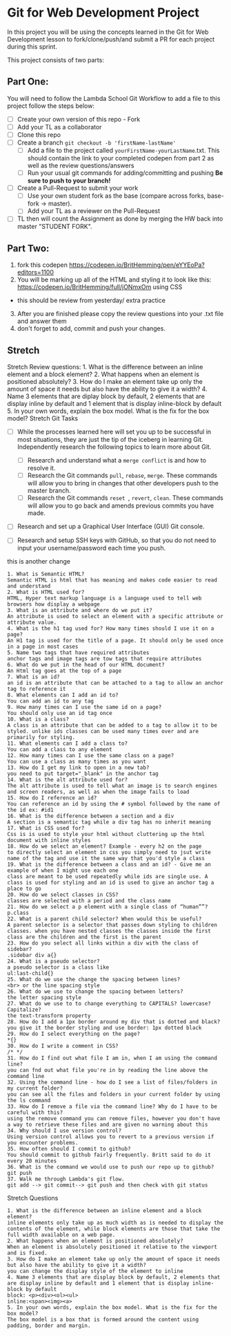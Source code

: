 # Git for Web Development Project
In this project you will be using the concepts learned in the Git for Web Development lesson to fork/clone/push/and submit a PR for each project during this sprint.

This project consists of two parts:

## Part One:
You will need to follow the Lambda School Git Workflow to add a file to this project follow the steps below:

- [ ] Create your own version of this repo - Fork
- [ ] Add your TL as a collaborator
- [ ] Clone this repo
- [ ] Create a branch `git checkout -b 'firstName-lastName'`
  - [ ] Add a file to the project called `yourFirstName-yourLastName`.txt. This should contain the link to your completed codepen from part 2 as well as the review questions/answers
  - [ ] Run your usual git commands for adding/committing and pushing **Be sure to push to your branch!**
- [ ] Create a Pull-Request to submit your work
  - [ ] Use your own student fork as the base (compare across forks, base-fork -> master).
  - [ ] Add your TL as a reviewer on the Pull-Request
- [ ] TL then will count the Assignment as done by merging the HW back into master "STUDENT FORK".

## Part Two:
1. fork this codepen https://codepen.io/BritHemming/pen/eYYEoPa?editors=1100
2. You will be marking up all of the HTML and styling it to look like this: https://codepen.io/BritHemming/full/jONmxOm using CSS
* this should be review from yesterday/ extra practice
3. After you are finished please copy the review questions into your .txt file and answer them
4. don't forget to add, commit and push your changes.


## Stretch
Stretch Review questions: 
    1. What is the difference between an inline element and a block element?
    2. What happens when an element is positioned absolutely? 
    3. How do I make an element take up only the amount of space it needs but also have the ability to give it a width? 
    4. Name 3 elements that are diplay block by default, 2 elements that are display inline by default and 1 element that is display inline-block by default
    5. In your own words, explain the box model. What is the fix for the box model? 
Stretch Git Tasks
- [ ] While the processes learned here will set you up to be successful in most situations, they are just the tip of the iceberg in learning Git. Independently research the following topics to learn more about Git.
  - [ ] Research and understand what a `merge conflict` is and how to resolve it.
  - [ ] Research the Git commands `pull`, `rebase`, `merge`. These commands will allow you to bring in changes that other developers push to the master branch.
  - [ ] Research the Git commands `reset `, `revert`, `clean`. These commands will allow you to go back and amends previous commits you have made.

- [ ] Research and set up a Graphical User Interface (GUI) Git console. 

- [ ] Research and setup SSH keys with GitHub, so that you do not need to input your username/password each time you push. 



this is another change

    1. What is Semantic HTML? 
    Semantic HTML is html that has meaning and makes code easier to read and understand
    2. What is HTML used for? 
    HTML, Hyper text markup language is a language used to tell web browsers how display a webpage
    3. What is an attribute and where do we put it? 
    An attribute is used to select an element with a specific attribute or attribute value.
    4. What is the h1 tag used for? How many times should I use it on a page?
    An H1 tag is used for the title of a page. It should only be used once in a page in most cases
    5. Name two tags that have required attributes
    anchor tags and image tags are tow tags that require attributes
    6. What do we put in the head of our HTML document? 
    An Html tag goes at the top of a page
    7. What is an id? 
    an id is an attribute that can be attached to a tag to allow an anchor tag to reference it
    8. What elements can I add an id to? 
    You can add an id to any tag
    9. How many times can I use the same id on a page?
    You should only use an id tag once 
    10. What is a class? 
    A class is an attribute that can be added to a tag to allow it to be styled. unlike ids classes can be used many times over and are primarily for styling.
    11. What elements can I add a class to? 
    You can add a class to any element
    12. How many times can I use the same class on a page? 
    You can use a class as many times as you want
    13. How do I get my link to open in a new tab?
    you need to put target="_blank" in the anchor tag
    14. What is the alt attribute used for? 
    The alt attribute is used to tell what an image is to search engines and screen readers, as well as when the image fails to load
    15. How do I reference an id?
    You can reference an id by using the # symbol followed by the name of the id ex: #id1
    16. What is the difference between a section and a div
    A section is a semantic tag while a div tag has no inherit meaning
    17. What is CSS used for? 
    Css is is used to style your html without cluttering up the html document with inline styles
    18. How do we select an element? Example - every h2 on the page
    to directly select an element in css you simply need to jsut write name of the tag and use it the same way that you'd style a class
    19. What is the difference between a class and an id? - Give me an example of when I might use each one
    class are meant to be used repeatedly while ids are single use. A class is used for styling and an id is used to give an anchor tag a place to go
    20. How do we select classes in CSS?
    classes are selected with a period and the class name
    21. How do we select a p element with a single class of “human””?
    p.class
    22. What is a parent child selector? When would this be useful? 
    A parent selector is a selector that passes down styling to children classes. when you have nested classes the classes inside the first class are the children and the first is the parent
    23. How do you select all links within a div with the class of sidebar?
    .sidebar div a{}
    24. What is a pseudo selector?
    a pseudo selector is a class like
    ul:last-child{}
    25. What do we use the change the spacing between lines?
    <br> or the line spacing style
    26. What do we use to change the spacing between letters?
    the letter spacing style
    27. What do we use to to change everything to CAPITALS? lowercase? Capitalize?
    the text-transform property
    28. How do I add a 1px border around my div that is dotted and black?
    you give it the border styling and use border: 1px dotted black
    29. How do I select everything on the page? 
    *{}
    30. How do I write a comment in CSS?
    /* */
    31. How do I find out what file I am in, when I am using the command line? 
    you can fnd out what file you're in by reading the line above the command line
    32. Using the command line - how do I see a list of files/folders in my current folder?
    you can see all the files and folders in your current folder by using the ls command
    33. How do I remove a file via the command line? Why do I have to be careful with this? 
    using the remove command you can remove files, however you don't have a way to retrieve these files and are given no warning about this
    34. Why should I use version control? 
    Using version control allows you to revert to a previous version if you encounter problems.
    35. How often should I commit to github?
    You should commit to github fairly frequently. Britt said to do it every 20 minutes
    36. What is the command we would use to push our repo up to github? 
    git push
    37. Walk me through Lambda's git flow.
    git add --> git commit--> git push and then check with git status


Stretch Questions

    1. What is the difference between an inline element and a block element?
    inline elements only take up as much width as is needed to display the contents of the element, while block elements are those that take the full width available on a web page.
    2. What happens when an element is positioned absolutely? 
    When an element is absolutely positioned it relative to the viewport and is fixed.
    3. How do I make an element take up only the amount of space it needs but also have the ability to give it a width? 
    you can change the display style of the element to inline
    4. Name 3 elements that are display block by default, 2 elements that are display inline by default and 1 element that is display inline-block by default
    block: <p><div><ol><ul>
    inline:<span><img><a>
    5. In your own words, explain the box model. What is the fix for the box model? 
    The box model is a box that is formed around the content using padding, border and margin.